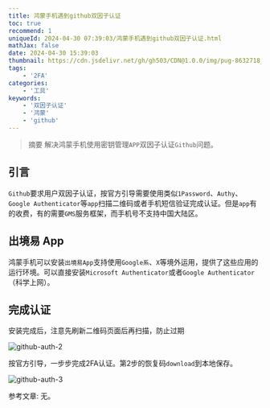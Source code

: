 ```yaml
---
title: 鸿蒙手机遇到github双因子认证
toc: true
recommend: 1
uniqueId: 2024-04-30 07:39:03/鸿蒙手机遇到github双因子认证.html
mathJax: false
date: 2024-04-30 15:39:03
thumbnail: https://cdn.jsdelivr.net/gh/gh503/CDN@1.0.0/img/pug-8632718_1920.jpg
tags:
    - '2FA'
categories:
    - '工具'
keywords:
    - '双因子认证'
    - '鸿蒙'
    - 'github'
---
```

> 摘要
解决鸿蒙手机使用密钥管理`APP`双因子认证`Github`问题。
<!-- more -->
## 引言
`Github`要求用户双因子认证，按官方引导需要使用类似`1Password`、`Authy`、`Google Authenticator`等`app`扫描二维码或者手机短信验证完成认证。但是`app`有的收费，有的需要`GMS`服务框架，而手机号不支持中国大陆区。

## 出境易 App
鸿蒙手机可以安装`出境易App`支持使用`Google系`、`X`等境外运用，提供了这些应用的运行环境。可以直接安装`Microsoft Authenticator`或者`Google Authenticator`（科学上网）。

## 完成认证

安装完成后，注意先刷新二维码页面后再扫描，防止过期

![github-auth-2](https://cdn.jsdelivr.net/gh/gh503/CDN@1.0.0/shotimg/2fa-auth-2.png)

按官方引导，一步步完成2FA认证。第2步的恢复码`download`到本地保存。

![github-auth-3](https://cdn.jsdelivr.net/gh/gh503/CDN@1.0.0/shotimg/2fa-auth-3.png)

参考文章:
无。
